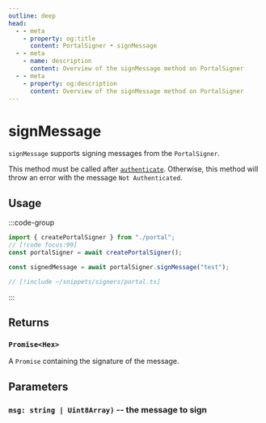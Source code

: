 ```yaml
---
outline: deep
head:
  - - meta
    - property: og:title
      content: PortalSigner • signMessage
  - - meta
    - name: description
      content: Overview of the signMessage method on PortalSigner
  - - meta
    - property: og:description
      content: Overview of the signMessage method on PortalSigner
---
```


# signMessage

`signMessage` supports signing messages from the `PortalSigner`.

This method must be called after [`authenticate`](/packages/aa-signers/portal/authenticate). Otherwise, this method will throw an error with the message `Not Authenticated`.

## Usage

:::code-group

```ts [example.ts]
import { createPortalSigner } from "./portal";
// [!code focus:99]
const portalSigner = await createPortalSigner();

const signedMessage = await portalSigner.signMessage("test");
```

```ts [portal.ts]
// [!include ~/snippets/signers/portal.ts]
```

:::

## Returns

### `Promise<Hex>`

A `Promise` containing the signature of the message.

## Parameters

### `msg: string | Uint8Array)` -- the message to sign
